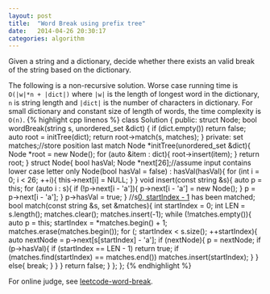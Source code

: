 ```yaml
---
layout: post
title:  "Word Break using prefix tree"
date:   2014-04-26 20:30:17
categories: algorithm
---
```

Given a string and a dictionary, decide whether there exists an valid break of the string based on the dictionary.

The following is a non-recursive solution. Worse case running time is `O(|w|*n + |dict|)` where `|w|` is the length of longest word in the dictionary, `n` is string length and `|dict|` is the number of characters in dictionary. For small dictionary and constant size of length of words, the time complexity is `O(n)`.
{% highlight cpp linenos %}
class Solution {
public:
	struct Node;
	bool wordBreak(string s, unordered_set<string> &dict) {
		if (dict.empty()) return false;
		auto root = initTree(dict);
		return root->match(s, matches);
	}
private:
	set<int> matches;//store position last match
	Node *initTree(unordered_set<string> &dict){
		Node *root = new Node();
		for (auto &item : dict){
			root->insert(item);
		}
		return root;
	}
	struct Node{
		bool hasVal;
		Node *next[26];//assume input contains lower case letter only
		Node(bool hasVal = false) : hasVal(hasVal){
			for (int i = 0; i < 26; ++i){
				this->next[i] = NULL;
			}
		}
		void insert(const string &s){
			auto p = this;
			for (auto i : s){
				if (!p->next[i - 'a']){
					p->next[i - 'a'] = new Node();
				}
				p = p->next[i - 'a'];
			}
			p->hasVal = true;
		}
		//s[0, startIndex - 1](inclusive) has been matched;
		bool match(const string &s, set<int> &matches){
			int startIndex = 0;
			int LEN = s.length();
			matches.clear();
			matches.insert(-1);
			while (!matches.empty()){
				auto p = this;
				startIndex = *matches.begin() + 1;
				matches.erase(matches.begin());
				for (; startIndex < s.size(); ++startIndex){
					auto nextNode = p->next[s[startIndex] - 'a'];
					if (nextNode){
						p = nextNode;
						if (p->hasVal){
							if (startIndex == LEN - 1) return true;
							if (matches.find(startIndex) == matches.end())
								matches.insert(startIndex);
						}
					}
					else{
						break;
					}
				}
			}
			return false;
		}
	};
};
{% endhighlight %}

For online judge, see [leetcode-word-break].

[leetcode-word-break]: http://oj.leetcode.com/problems/word-break/
